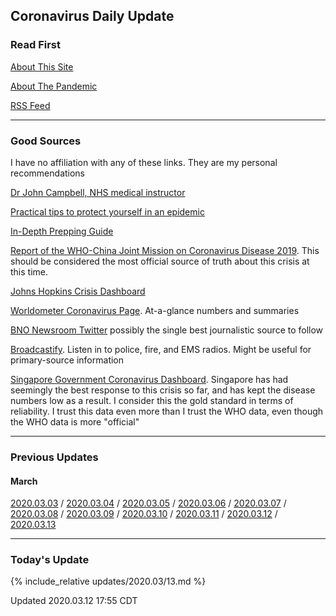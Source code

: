 ## Coronavirus Daily Update


### Read First

[About This Site](about/about.md)

[About The Pandemic](about/ncov.md)

[RSS Feed](/feed.xml)

----

### Good Sources

I have no affiliation with any of these links. They are my personal
recommendations

[Dr John Campbell, NHS medical
instructor](https://www.youtube.com/user/Campbellteaching)

[Practical tips to protect yourself in an
epidemic](http://beatthecoronavirus.com/)

[In-Depth Prepping Guide](https://theprepared.com/wuhan-coronavirus/)

[Report of the WHO-China Joint Mission on Coronavirus Disease 2019](https://www.who.int/docs/default-source/coronaviruse/who-china-joint-mission-on-covid-19-final-report.pdf). This should be considered the most official source of truth about this crisis at this time.

[Johns Hopkins Crisis
Dashboard](https://gisanddata.maps.arcgis.com/apps/opsdashboard/index.html#/bda7594740fd40299423467b48e9ecf6)

[Worldometer Coronavirus Page](https://www.worldometers.info/coronavirus/). At-a-glance numbers and summaries

[BNO Newsroom
Twitter](https://twitter.com/BNODesk?ref_src=twsrc%5Egoogle%7Ctwcamp%5Eserp%7Ctwgr%5Eauthor)
possibly the single best journalistic source to follow

[Broadcastify](https://www.broadcastify.com/). Listen in to police, fire, and EMS radios. Might be useful for primary-source information

[Singapore Government Coronavirus
Dashboard](https://co.vid19.sg/dashboard). Singapore has had seemingly
the best response to this crisis so far, and has kept the disease
numbers low as a result. I consider this the gold standard in terms of
reliability. I trust this data even more than I trust the WHO data, even
though the WHO data is more "official"

----

### Previous Updates

#### March

[2020.03.03](updates/2020.03/03.md) /
[2020.03.04](updates/2020.03/04.md) /
[2020.03.05](updates/2020.03/05.md) /
[2020.03.06](updates/2020.03/06.md) /
[2020.03.07](updates/2020.03/07.md) /
[2020.03.08](updates/2020.03/08.md) /
[2020.03.09](updates/2020.03/09.md) /
[2020.03.10](updates/2020.03/10.md) /
[2020.03.11](updates/2020.03/11.md) /
[2020.03.12](updates/2020.03/12.md) /
[2020.03.13](updates/2020.03/13.md)


----

### Today's Update

{% include_relative updates/2020.03/13.md %}

Updated 2020.03.12 17:55 CDT
